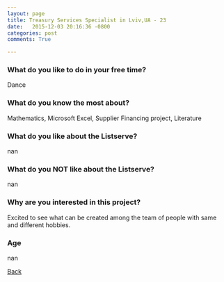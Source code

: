 ```yaml
---
layout: page
title: Treasury Services Specialist in Lviv,UA - 23
date:   2015-12-03 20:16:36 -0800
categories: post
comments: True

---
```


### What do you like to do in your free time?
<p>Dance</p>

### What do you know the most about?
<p>Mathematics, Microsoft Excel, Supplier Financing project, Literature</p>

### What do you like about the Listserve?
<p>nan</p>

### What do you NOT like about the Listserve?
<p>nan</p>

### Why are you interested in this project?
<p>Excited to see what can be created among the team of people with same and different hobbies.</p>

### Age
<p>nan</p>

[Back][1]

[1]: /home/responders/all